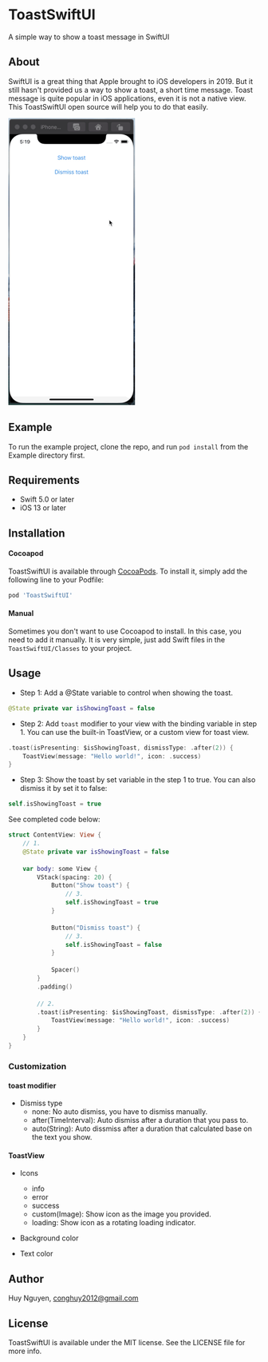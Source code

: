 # ToastSwiftUI

A simple way to show a toast message in SwiftUI

## About

SwiftUI is a great thing that Apple brought to iOS developers in 2019. But it still hasn't provided us a way to show a toast, a short time message. Toast message is quite popular in iOS applications, even it is not a native view. This ToastSwiftUI open source will help you to do that easily.

![Demo ToastSwiftUI](Images/demo.gif)

## Example

To run the example project, clone the repo, and run `pod install` from the Example directory first.

## Requirements

- Swift 5.0 or later
- iOS 13 or later

## Installation

#### Cocoapod

ToastSwiftUI is available through [CocoaPods](https://cocoapods.org). To install
it, simply add the following line to your Podfile:

```ruby
pod 'ToastSwiftUI'
```

#### Manual

Sometimes you don't want to use Cocoapod to install. In this case, you need to add it manually. It is very simple, just add Swift files in the `ToastSwiftUI/Classes` to your project.

## Usage

- Step 1: Add a @State variable to control when showing the toast.
```swift
@State private var isShowingToast = false
```

- Step 2: Add `toast` modifier to your view with the binding variable in step 1. You can use the built-in ToastView, or a custom view for toast view.
```swift
.toast(isPresenting: $isShowingToast, dismissType: .after(2)) {
    ToastView(message: "Hello world!", icon: .success)
}
```

- Step 3: Show the toast by set variable in the step 1 to true. You can also dismiss it by set it to false:
```swift
self.isShowingToast = true
```

See completed code below:

```swift
struct ContentView: View {
    // 1. 
    @State private var isShowingToast = false
    
    var body: some View {
        VStack(spacing: 20) {
            Button("Show toast") {
                // 3.
                self.isShowingToast = true
            }
            
            Button("Dismiss toast") {
                // 3.
                self.isShowingToast = false
            }
            
            Spacer()
        }
        .padding()
        
        // 2.
        .toast(isPresenting: $isShowingToast, dismissType: .after(2)) {
            ToastView(message: "Hello world!", icon: .success)
        }
    }
}
```

### Customization

#### toast modifier
- Dismiss type
    - none: No auto dismiss, you have to dismiss manually.
    - after(TimeInterval): Auto dismiss after a duration that you pass to.
    - auto(String): Auto dissmiss after a duration that calculated base on the text you show.

#### ToastView
- Icons
    - info
    - error
    - success
    - custom(Image): Show icon as the image you provided.
    - loading: Show icon as a rotating loading indicator.
    
- Background color

- Text color



## Author

Huy Nguyen, conghuy2012@gmail.com

## License

ToastSwiftUI is available under the MIT license. See the LICENSE file for more info.
